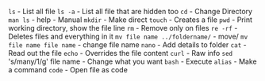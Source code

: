 `ls` - List all file
`ls -a` - List all file that are hidden too
`cd` - Change Directory
`man ls` - help - Manual
`mkdir` - Make direct
`touch` - Creates a file
`pwd` - Print working directory, show the file line
`rm` - Remove only on files
`re -rf` - Deletes files and everything in it
`mv file name ../foldername/` - move/ 
`mv file name file name` - change file name
`nano` - Add details to folder
`cat` - Read out the  file
`echo` - Overrides the file content
`curl` - Raw info
`sed` 's/many/1/g' file name - Change what you want
`bash` - Execute
`alias` - Make a command
`code` - Open file as code
